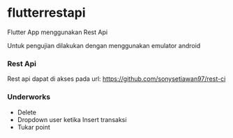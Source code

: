 # flutterrestapi

Flutter App menggunakan Rest Api

Untuk pengujian dilakukan dengan menggunakan emulator android

### Rest Api

Rest api dapat di akses pada url:
https://github.com/sonysetiawan97/rest-ci


### Underworks

- Delete
- Dropdown user ketika Insert transaksi
- Tukar point